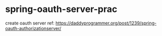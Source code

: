 # spring-oauth-server-prac
create oauth server ref: https://daddyprogrammer.org/post/1239/spring-oauth-authorizationserver/
